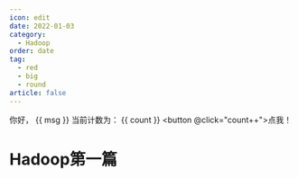 ```yaml
---
icon: edit
date: 2022-01-03
category:
  - Hadoop
order: date
tag:
  - red
  - big
  - round
article: false
---
```



你好， {{ msg }}
<RedDiv>
当前计数为： {{ count }}
</RedDiv>
<button @click="count++">点我！</button>

<script setup>
import { h, ref } from 'vue'

const RedDiv = (_, ctx) => h(
  'div',
  {
    class: 'red-div',
  },
  ctx.slots.default()
)
const msg = 'Markdown 中的 Vue'
const count = ref(0)

</script>


# Hadoop第一篇



